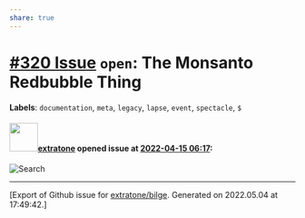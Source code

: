 ```yaml
---
share: true
---
```

# [\#320 Issue](https://github.com/extratone/bilge/issues/320) `open`: The Monsanto Redbubble Thing
**Labels**: `documentation`, `meta`, `legacy`, `lapse`, `event`, `spectacle`, `$`


#### <img src="https://avatars.githubusercontent.com/u/43663476?u=5047287ff0b8c3ce7f7e5858d204c9b3e57d8e44&v=4" width="50">[extratone](https://github.com/extratone) opened issue at [2022-04-15 06:17](https://github.com/extratone/bilge/issues/320):

![Search](https://user-images.githubusercontent.com/43663476/163529620-6259dc5a-733c-424d-ba49-1c4f9f6a3633.png)




-------------------------------------------------------------------------------



[Export of Github issue for [extratone/bilge](https://github.com/extratone/bilge). Generated on 2022.05.04 at 17:49:42.]
